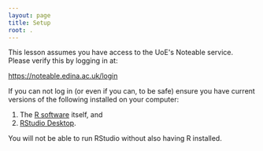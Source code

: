 ```yaml
---
layout: page
title: Setup
root: .
---
```

This lesson assumes you have access to the UoE's Noteable service. Please verify this by logging in at:

https://noteable.edina.ac.uk/login

If you can not log in (or even if you can, to be safe) ensure you have current versions of the following installed on your computer:

1. The [R software](https://cran.r-project.org/mirrors.html) itself, and
1. [RStudio Desktop](https://www.rstudio.com/products/rstudio/download/#download).

You will not be able to run RStudio without also having R installed.

<!---
You also need to download some files to follow this lesson:

1. Make a new folder in your Desktop called `r-novice-inflammation`.
2. Download [r-novice-inflammation-data.zip]({{ page.root }}/data/r-novice-inflammation-data.zip)
   and move the file to this folder.
3. If it's not unzipped yet, double-click on it to unzip it. You should end up
   with a new folder called `data`.
4. You can access this folder from the Unix shell with:

~~~
$ cd
$ cd Desktop/r-novice-inflammation/data
~~~
{: .language-bash}
-->
